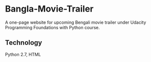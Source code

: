 # Bangla-Movie-Trailer

A one-page website for upcoming Bengali movie trailer under Udacity Programming Foundations with Python course.

## Technology
Python 2.7, HTML
